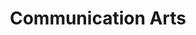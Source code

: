 ---
facebook: http://facebook.com/CommunicationArts
instagram: http://instagram.com/communicationarts
linkedin: https://linkedin.com/company/37272
logohandle: commarts
sort: commarts
title: Communication Arts
twitter: https://x.com/CommArts
website: https://www.commarts.com/
wikipedia: https://en.wikipedia.org/wiki/Communication_Arts_(magazine)
---